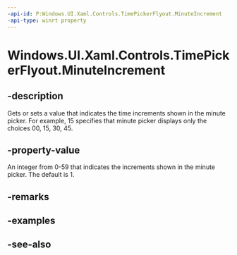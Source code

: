 ```yaml
---
-api-id: P:Windows.UI.Xaml.Controls.TimePickerFlyout.MinuteIncrement
-api-type: winrt property
---
```


<!-- Property syntax
public int MinuteIncrement { get;  set; }
-->

# Windows.UI.Xaml.Controls.TimePickerFlyout.MinuteIncrement

## -description
Gets or sets a value that indicates the time increments shown in the minute picker. For example, 15 specifies that minute picker displays only the choices 00, 15, 30, 45.



## -property-value
An integer from 0-59 that indicates the increments shown in the minute picker. The default is 1.

## -remarks

## -examples

## -see-also
